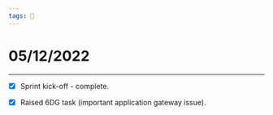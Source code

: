 ```yaml
---
tags: 📆
---
```


# 05/12/2022
---

- [x] Sprint kick-off - complete.
- [x] Raised 6DG task (important application gateway issue).

